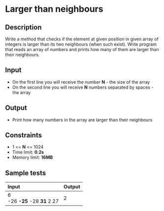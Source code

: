 # Larger than neighbours

## Description
Write a method that checks if the element at given position in given array of integers is larger than its two neighbours (when such exist).
Write program that reads an array of numbers and prints how many of them are larger than their neighbours.

## Input
- On the first line you will receive the number **N** - the size of the array
- On the second line you will receive **N** numbers separated by spaces - the array

## Output
- Print how many numbers in the array are larger than their neighbours

## Constraints
- 1 <= **N** <= 1024
- Time limit: **0.2s**
- Memory limit: **16MB**

## Sample tests

| Input | Output |
|:------|:-------|
| 6<br>-26 **-25** -28 **31** 2 27 | 2 |
